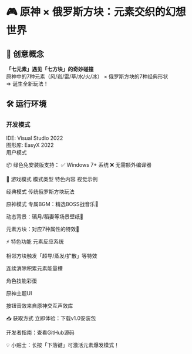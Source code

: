 # 🎮 原神 × 俄罗斯方块：元素交织的幻想世界

## 🌈 创意概念
​**​「七元素」遇见「七方块」的奇妙碰撞​**​  
原神中的7种元素（风/岩/雷/草/水/火/冰） × 俄罗斯方块的7种经典形状  
⇒ 诞生全新玩法！

## 🛠️ 运行环境
### 开发模式  
IDE: Visual Studio 2022  
图形库: EasyX 2022  
用户模式

📦 绿色免安装版支持：
✅ Windows 7+ 系统
❌ 无需额外编译器

🎵 游戏模式
模式类型	特色内容	视觉示例

经典模式	传统俄罗斯方块玩法	

​​原神模式​​	专属BGM：精选BOSS战音乐🎵	

动态背景：璃月/稻妻等场景壁纸🌄	

元素方块：对应7种属性的特效💫	 

⚡ 特色功能
​​元素反应系统​​

相邻方块触发「超导/蒸发/扩散」等特效

连续消除积累元素能量槽

​​角色技能彩蛋​​

​​原神主题UI​​

按钮音效来自原神交互声效库

📥 获取方式
立即体验：下载v1.0安装包

开发者指南：查看GitHub源码

💡 小贴士：长按「下落键」可激活元素爆发模式！
